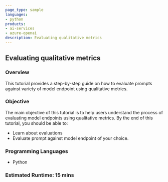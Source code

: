 ```yaml
---
page_type: sample
languages:
- python
products:
- ai-services
- azure-openai
description: Evaluating qualitative metrics
---
```


## Evaluating qualitative metrics

### Overview

This tutorial provides a step-by-step guide on how to evaluate prompts against variety of model endpoint using qualitative metrics.

### Objective

The main objective of this tutorial is to help users understand the process of evaluating model endpoints using qualitative  metrics. By the end of this tutorial, you should be able to:

 - Learn about evaluations
 - Evaluate prompt against model endpoint of your choice.

### Programming Languages
 - Python

### Estimated Runtime: 15 mins